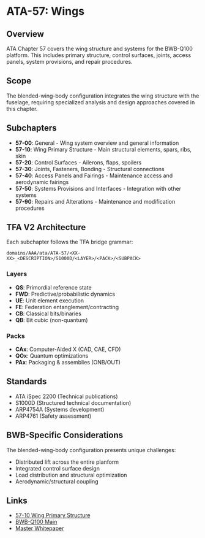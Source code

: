 # ATA-57: Wings

## Overview

ATA Chapter 57 covers the wing structure and systems for the BWB-Q100 platform. This includes primary structure, control surfaces, joints, access panels, system provisions, and repair procedures.

## Scope

The blended-wing-body configuration integrates the wing structure with the fuselage, requiring specialized analysis and design approaches covered in this chapter.

## Subchapters

- **57-00**: General - Wing system overview and general information
- **57-10**: Wing Primary Structure - Main structural elements, spars, ribs, skin
- **57-20**: Control Surfaces - Ailerons, flaps, spoilers
- **57-30**: Joints, Fasteners, Bonding - Structural connections
- **57-40**: Access Panels and Fairings - Maintenance access and aerodynamic fairings
- **57-50**: Systems Provisions and Interfaces - Integration with other systems
- **57-90**: Repairs and Alterations - Maintenance and modification procedures

## TFA V2 Architecture

Each subchapter follows the TFA bridge grammar:
```
domains/AAA/ata/ATA-57/<XX-XX>_<DESCRIPTION>/S1000D/<LAYER>/<PACK>/<SUBPACK>
```

### Layers
- **QS**: Primordial reference state
- **FWD**: Predictive/probabilistic dynamics
- **UE**: Unit element execution
- **FE**: Federation entanglement/contracting
- **CB**: Classical bits/binaries
- **QB**: Bit cubic (non-quantum)

### Packs
- **CAx**: Computer-Aided X (CAD, CAE, CFD)
- **QOx**: Quantum optimizations
- **PAx**: Packaging & assemblies (ONB/OUT)

## Standards

- ATA iSpec 2200 (Technical publications)
- S1000D (Structured technical documentation)
- ARP4754A (Systems development)
- ARP4761 (Safety assessment)

## BWB-Specific Considerations

The blended-wing-body configuration presents unique challenges:
- Distributed lift across the entire planform
- Integrated control surface design
- Load distribution and structural optimization
- Aerodynamic/structural coupling

## Links

- [57-10 Wing Primary Structure](./57-10_Wing_Primary_Structure/)
- [BWB-Q100 Main](../../../../)
- [Master Whitepaper](../../../../../README.md)
